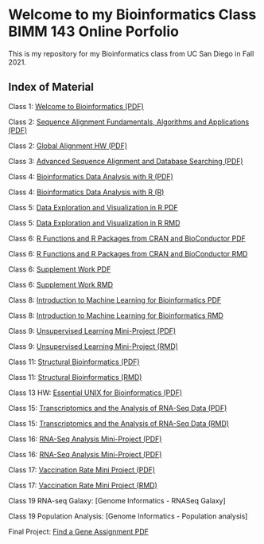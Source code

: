# Welcome to my Bioinformatics Class BIMM 143 Online Porfolio

This is my repository for my Bioinformatics class from UC San Diego in Fall 2021. 

## Index of Material

Class 1: [Welcome to Bioinformatics (PDF)](https://github.com/huemi25/BIMM-143/files/7666573/BIMM.143_Lab.1_Mi.Tran.pdf)

Class 2: [Sequence Alignment Fundamentals, Algorithms and Applications (PDF)](https://github.com/huemi25/BIMM-143/files/7666301/BIMM.143_Lab.2_Mi.Tran.pdf)

Class 2: [Global Alignment HW (PDF)](https://github.com/huemi25/BIMM-143/files/7666328/BIMM.143_Alignment.HW_Mi.Tran.pdf)

Class 3: [Advanced Sequence Alignment and Database Searching (PDF)](https://github.com/huemi25/BIMM-143/files/7666337/BIMM.143_Lab.3_Mi.Tran.pdf)

Class 4: [Bioinformatics Data Analysis with R (PDF)](https://github.com/huemi25/BIMM-143/files/7666370/BIMM-143_Lab4_Mi-Tran.pdf)

Class 4: [Bioinformatics Data Analysis with R (R)](https://github.com/huemi25/BIMM-143/blob/10c367df881d25ab4b7139fa947833e22e4cda47/BIMM%20143%20Class%204%20R)

Class 5: [Data Exploration and Visualization in R PDF](https://github.com/huemi25/BIMM-143/files/7666378/BIMM.143_Lab.5_Mi.Tran.pdf)

Class 5: [Data Exploration and Visualization in R RMD](https://github.com/huemi25/BIMM-143/blob/main/BIMM%20143-Class%205%20Git.R)

Class 6: [R Functions and R Packages from CRAN and BioConductor PDF](https://github.com/huemi25/BIMM-143/files/7666381/BIMM.143_Lab.6_Mi.Tran.pdf)

Class 6: [R Functions and R Packages from CRAN and BioConductor RMD](https://github.com/huemi25/BIMM-143/blob/0ef09fcd5044601ee4e301de80f76a0c59fe31c2/BIMM%20143%20Class%206%20Git.Rmd)

Class 6: [Supplement Work PDF](https://github.com/huemi25/BIMM-143/files/7666399/BIMM.143.Class.6.HW.Q6.pdf)

Class 6: [Supplement Work RMD](https://github.com/huemi25/BIMM-143/blob/0ef09fcd5044601ee4e301de80f76a0c59fe31c2/BIMM%20143%20Class%206%20HW%20Q6%20(Git).Rmd)

Class 8: [Introduction to Machine Learning for Bioinformatics PDF](https://github.com/huemi25/BIMM-143/files/7666411/BIMM.143.Class.8.Machine.Learning.Lab.Report.pdf)

Class 8: [Introduction to Machine Learning for Bioinformatics RMD](https://github.com/huemi25/BIMM-143/blob/b53de1f6101e0e5c26a2d5755ed79ea0835fc5f4/BIMM%20143%20Class%208%20Lab.Rmd)

Class 9: [Unsupervised Learning Mini-Project (PDF)](https://github.com/huemi25/BIMM-143/files/7666434/BIMM.143.Class.9.Lab.pdf)

Class 9: [Unsupervised Learning Mini-Project (RMD)](https://github.com/huemi25/BIMM-143/blob/10c367df881d25ab4b7139fa947833e22e4cda47/BIMM%20143%20Class%209%20Mini%20Project.Rmd)

Class 11: [Structural Bioinformatics (PDF)](https://github.com/huemi25/BIMM-143/files/7666445/BIMM.143.Lab.11.pdf)

Class 11: [Structural Bioinformatics (RMD)](https://github.com/huemi25/BIMM-143/blob/161c9771ba04171692021e74793abf0718ff1ff7/BIMM%20143%20Lab%2011%20Structural%20Bioinformatics%20(Part%201).Rmd)

Class 13 HW: [Essential UNIX for Bioinformatics (PDF)](https://github.com/huemi25/BIMM-143/files/7666454/BIMM.143.Class.13.HW_unix_questions.pdf)

Class 15: [Transcriptomics and the Analysis of RNA-Seq Data (PDF)](https://github.com/huemi25/BIMM-143/files/7666461/BIMM.143.Lab.15.Mi.Tran.pdf)

Class 15: [Transcriptomics and the Analysis of RNA-Seq Data (RMD)](https://github.com/huemi25/BIMM-143/blob/2ec6870f9fcf5432e36b74a9f395687aee3eed11/BIMM%20143%20Lab%2015%20Mi%20Tran%20(2).Rmd)

Class 16: [RNA-Seq Analysis Mini-Project (PDF)](https://github.com/huemi25/BIMM-143/files/7666470/BIMM-143-Lab-16-Extra-Credit.pdf)

Class 16: [RNA-Seq Analysis Mini-Project (PDF)](https://github.com/huemi25/BIMM-143/blob/56fbfa89e91bb0cb8f7cf660cfd61c660a79d776/BIMM%20143%20Lab%2016%20Extra%20Credit.Rmd)

Class 17: [Vaccination Rate Mini Project (PDF)](https://github.com/huemi25/BIMM-143/files/7666475/BIMM.143.Lab.17.Mi.Tran.Updated.pdf)

Class 17: [Vaccination Rate Mini Project (RMD)](https://github.com/huemi25/BIMM-143/blob/0da1b0530b8f840397f29cd84a0656e29de07426/BIMM%20143%20Lab%2017%20Mi%20Tran%202.Rmd)

Class 19 RNA-seq Galaxy: [Genome Informatics - RNASeq Galaxy]

Class 19 Population Analysis: [Genome Informatics - Population analysis]

Final Project: [Find a Gene Assignment PDF](https://github.com/huemi25/BIMM-143/files/7666311/BIMM.143_Find.a.Gene.Project_Mi.Tran.pdf)
